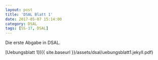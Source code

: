 ```yaml
---
layout: post
title: 'DSAL Blatt 1'
date: 2017-05-07 15:14:00
category: DSAL
tags: [SS-17, DSAL]
---
```


Die erste Abgabe in DSAL.

[Uebungsblatt 1]({{ site.baseurl }}/assets/dsal/uebungsblatt1.jekyll.pdf)

